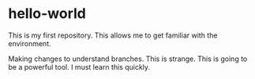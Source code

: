# hello-world
This is my first repository. This allows me to get familiar with the environment.

Making changes to understand branches. This is strange. This is going to be a powerful tool.
I must learn this quickly.
